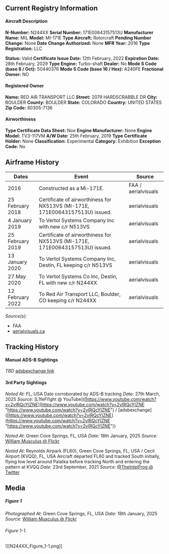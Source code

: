 ## Current Registry Information
#### Aircraft Description
**N-Number:** N244XX
**Serial Number:** 171E00643157513U
**Manufacturer Name:** MIL
**Model:** MI-171E
**Type Aircraft:** Rotorcraft
**Pending Number Change:** None
**Date Change Authorized:** None
**MFR Year:** 2016
**Type Registration:** LLC

**Status:** Valid
**Certificate Issue Date:** 12th February, 2022
**Expiration Date:** 28th February, 2029
**Type Engine:** Turbo-shaft
**Dealer:** No
**Mode S Code (base 8 / Oct):** 50440376
**Mode S Code (base 16 / Hex):** A240FE
**Fractional Owner:** NO

#### Registered Owner
**Name:** RED AIR TRANSPORT LLC
**Street:** 2079 HARDSCRABBLE DR
**City:** BOULDER
**County:** BOULDER
**State:** COLORADO
**Country:** UNITED STATES
**Zip Code:** 80305-7136

#### Airworthiness 
**Type Certificate Data Sheet:** Noe
**Engine Manufacturer:** None
**Engine Model:** TV3-117VM
**A/W Date:** 25th February, 2019
**Type Certificate Holder:** None
**Classification:** Experimental
**Category:** Exhibition
**Exception Code:** No

## Airframe History

| **Dates**        | **Event**                                                                    | **Source**          |
| ---------------- | ---------------------------------------------------------------------------- | ------------------- |
| 2016             | Constructed as a Mi-171E.                                                    | FAA / aerialvisuals |
| 25 February 2018 | Certificate of airworthiness for NX513VS (MI-171E, 171E00643157513U) issued. | aerialvisuals       |
| 4 January 2019   | To Vertol Systems Company Inc with new c/r N513VS                            | aerialvisuals       |
| 25 February 2019 | Certificate of airworthiness for NX513VS (MI-171E, 171E00643157513U) issued. | aerialvisuals       |
| 13 January 2020  | To Vertol Systems Company Inc, Destin, FL keeping c/r N513VS                 | aerialvisuals       |
| 27 May 2020      | To Vertol Systems Co Inc, Destin, FL with new c/r N244XX                     | aerialvisuals       |
| 12 February 2022 | To Red Air Transport LLC, Boulder, CO keeping c/r N244XX                     | aerialvisuals       |
*Source(s):* 
- FAA
- [aerialvisuals.ca](https://www.aerialvisuals.ca/AirframeDossier.php?Serial=195710)

## Tracking History
#### Manual ADS-B Sightings
*TBD*
[adsbexchange link](https://globe.adsbexchange.com/?icao=a240fe)

#### 3rd Party Sightings
*Noted At:* FL, USA
	Date corroborated by ADS-B tracking
*Date:* 27th March, 2025
*Source:* [L1feFl1ght @ YouTube]([https://www.youtube.com/watch?v=2vIRQcYIZNE](https://www.youtube.com/watch?v=2vIRQcYIZNE "https://www.youtube.com/watch?v=2vIRQcYIZNE") / [adsbexchange]([https://www.youtube.com/watch?v=2vIRQcYIZNE](https://www.youtube.com/watch?v=2vIRQcYIZNE "https://www.youtube.com/watch?v=2vIRQcYIZNE"))

*Noted At:* Green Cove Springs, FL, USA
*Date:* 18th January, 2025
*Source:* [William Musculus @ Flickr](https://www.flickr.com/photos/williammusculus/54299489152/in/album-72177720323545713)

*Noted At:* Reynolds Airpark (FL60), Green Cove Springs, FL, USA / Cecil Airport (KVQQ), FL, USA
	 Aircraft departed FL60 and tracked South initially, flying low level around Palatka before tracking North and entering the pattern at KVQQ
*Date:* 23rd September, 2021
*Source:* [@TheIntelFrog @ Twitter](https://x.com/TheIntelFrog/status/1441114715153862670)

## Media
##### Figure 1
*Photographed At:* Green Cove Springs, FL, USA
*Date:* 18th January, 2025
*Source:* [William Musculus @ Flickr](https://www.flickr.com/photos/williammusculus/54299489152/in/album-72177720323545713)
###### Figure 1-1. 
![[N244XX_Figure_1-1.png]]